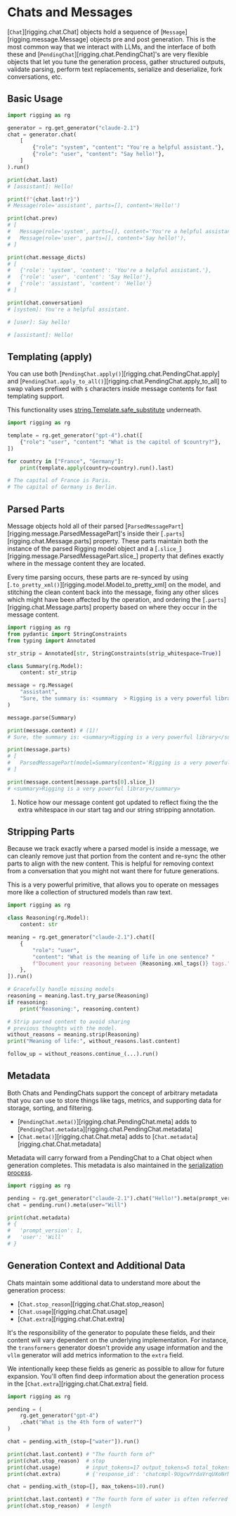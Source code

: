 # Chats and Messages

[`Chat`][rigging.chat.Chat] objects hold a sequence of [`Message`][rigging.message.Message] objects pre and post generation. This
is the most common way that we interact with LLMs, and the interface of both these and [`PendingChat`][rigging.chat.PendingChat]'s are
very flexible objects that let you tune the generation process, gather structured outputs, validate parsing, perform text replacements,
serialize and deserialize, fork conversations, etc.

## Basic Usage

```py
import rigging as rg

generator = rg.get_generator("claude-2.1")
chat = generator.chat(
    [
        {"role": "system", "content": "You're a helpful assistant."},
        {"role": "user", "content": "Say hello!"},
    ]
).run()

print(chat.last)
# [assistant]: Hello!

print(f"{chat.last!r}")
# Message(role='assistant', parts=[], content='Hello!')

print(chat.prev)
# [
#   Message(role='system', parts=[], content='You're a helpful assistant.'),
#   Message(role='user', parts=[], content='Say hello!'),
# ]

print(chat.message_dicts)
# [
#   {'role': 'system', 'content': 'You're a helpful assistant.'},
#   {'role': 'user', 'content': 'Say Hello!'},
#   {'role': 'assistant', 'content': 'Hello!'}
# ]

print(chat.conversation)
# [system]: You're a helpful assistant.

# [user]: Say hello!

# [assistant]: Hello!
```

## Templating (apply)

You can use both [`PendingChat.apply()`][rigging.chat.PendingChat.apply] and [`PendingChat.apply_to_all()`][rigging.chat.PendingChat.apply_to_all]
to swap values prefixed with `$` characters inside message contents for fast templating support.

This functionality uses [string.Template.safe_substitute](https://docs.python.org/3/library/string.html#string.Template.safe_substitute) underneath.

```py
import rigging as rg

template = rg.get_generator("gpt-4").chat([
    {"role": "user", "content": "What is the capitol of $country?"},
])

for country in ["France", "Germany"]:
    print(template.apply(country=country).run().last)

# The capital of France is Paris.
# The capital of Germany is Berlin.
```

## Parsed Parts

Message objects hold all of their parsed [`ParsedMessagePart`][rigging.message.ParsedMessagePart]'s inside their
[`.parts`][rigging.chat.Message.parts] property. These parts maintain both the instance of the parsed Rigging
model object and a [`.slice_`][rigging.message.ParsedMessagePart.slice_] property that defines exactly
where in the message content they are located.

Every time parsing occurs, these parts are re-synced by using [`.to_pretty_xml()`][rigging.model.Model.to_pretty_xml]
on the model, and stitching the clean content back into the message, fixing any other slices which might
have been affected by the operation, and ordering the [`.parts`][rigging.chat.Message.parts] property based on where
they occur in the message content.

```py
import rigging as rg
from pydantic import StringConstraints
from typing import Annotated

str_strip = Annotated[str, StringConstraints(strip_whitespace=True)]

class Summary(rg.Model):
    content: str_strip

message = rg.Message(
    "assistant",
    "Sure, the summary is: <summary  > Rigging is a very powerful library </summary>. I hope that helps!"
)

message.parse(Summary)

print(message.content) # (1)!
# Sure, the summary is: <summary>Rigging is a very powerful library</summary>. I hope that helps!

print(message.parts)
# [
#   ParsedMessagePart(model=Summary(content='Rigging is a very powerful library'), slice_=slice(22, 75, None))
# ]

print(message.content[message.parts[0].slice_])
# <summary>Rigging is a very powerful library</summary>
```

1. Notice how our message content got updated to reflect fixing the the extra whitespace
   in our start tag and our string stripping annotation.

## Stripping Parts

Because we track exactly where a parsed model is inside a message, we can cleanly remove just that portion from
the content and re-sync the other parts to align with the new content. This is helpful for removing context
from a conversation that you might not want there for future generations.

This is a very powerful primitive, that allows you to operate on messages more like a collection of structured
models than raw text.

```py
import rigging as rg

class Reasoning(rg.Model):
    content: str

meaning = rg.get_generator("claude-2.1").chat([
    {
        "role": "user",
        "content": "What is the meaning of life in one sentence? "
        f"Document your reasoning between {Reasoning.xml_tags()} tags.",
    },
]).run()

# Gracefully handle missing models
reasoning = meaning.last.try_parse(Reasoning)
if reasoning:
    print("Reasoning:", reasoning.content)

# Strip parsed content to avoid sharing
# previous thoughts with the model.
without_reasons = meaning.strip(Reasoning)
print("Meaning of life:", without_reasons.last.content)

follow_up = without_reasons.continue_(...).run()
```

## Metadata

Both Chats and PendingChats support the concept of arbitrary metadata that you can use to
store things like tags, metrics, and supporting data for storage, sorting, and filtering.

- [`PendingChat.meta()`][rigging.chat.PendingChat.meta] adds to [`PendingChat.metadata`][rigging.chat.PendingChat.metadata]
- [`Chat.meta()`][rigging.chat.Chat.meta] adds to [`Chat.metadata`][rigging.chat.Chat.metadata]

Metadata will carry forward from a PendingChat to a Chat object when generation completes. This
metadata is also maintained in the [serialization process](serialization.md).

```py
import rigging as rg

pending = rg.get_generator("claude-2.1").chat("Hello!").meta(prompt_version=1)
chat = pending.run().meta(user="Will")

print(chat.metadata)
# {
#   'prompt_version': 1, 
#   'user': 'Will'
# }
```

## Generation Context and Additional Data

Chats maintain some additional data to understand more about the generation process:

- [`Chat.stop_reason`][rigging.chat.Chat.stop_reason]
- [`Chat.usage`][rigging.chat.Chat.usage]
- [`Chat.extra`][rigging.chat.Chat.extra]

It's the responsibility of the generator to populate these fields, and their content
will vary dependent on the underlying implementation. For instance, the `transformers` generator
doesn't provide any usage information and the `vllm` generator will add metrics information
to the `extra` field.

We intentionally keep these fields as generic as possible to allow for future expansion. You'll
often find deep information about the generation process in the [`Chat.extra`][rigging.chat.Chat.extra] field.

```py
import rigging as rg

pending = (
    rg.get_generator("gpt-4")
    .chat("What is the 4th form of water?")
)

chat = pending.with_(stop=["water"]).run()

print(chat.last.content) # "The fourth form of"
print(chat.stop_reason)  # stop
print(chat.usage)        # input_tokens=17 output_tokens=5 total_tokens=22
print(chat.extra)        # {'response_id': 'chatcmpl-9UgcwYrdaVrqUXoNrMGvgxGQqS04V'}

chat = pending.with_(stop=[], max_tokens=10).run()

print(chat.last.content) # "The fourth form of water is often referred to as"
print(chat.stop_reason)  # length
```